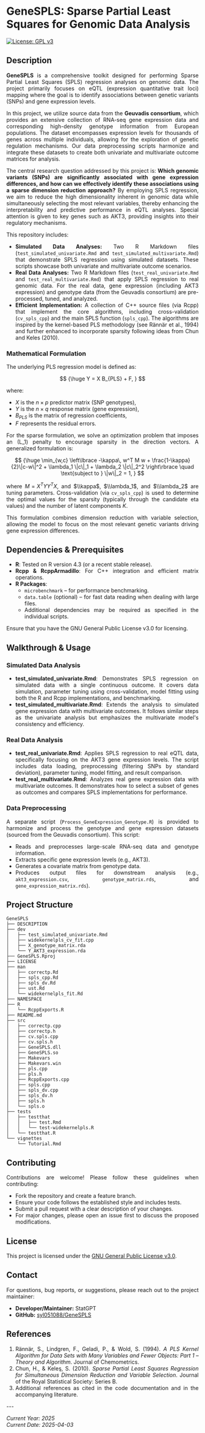 # GeneSPLS: Sparse Partial Least Squares for Genomic Data Analysis

[![License: GPL v3](https://img.shields.io/badge/License-GPLv3-blue.svg)](https://www.gnu.org/licenses/gpl-3.0)

## Description

<div align="justify">

**GeneSPLS** is a comprehensive toolkit designed for performing Sparse Partial Least Squares (SPLS) regression analyses on genomic data. The project primarily focuses on eQTL (expression quantitative trait loci) mapping where the goal is to identify associations between genetic variants (SNPs) and gene expression levels.

In this project, we utilize source data from the **Geuvadis consortium**, which provides an extensive collection of RNA-seq gene expression data and corresponding high-density genotype information from European populations. The dataset encompasses expression levels for thousands of genes across multiple individuals, allowing for the exploration of genetic regulation mechanisms. Our data preprocessing scripts harmonize and integrate these datasets to create both univariate and multivariate outcome matrices for analysis.

The central research question addressed by this project is: **Which genomic variants (SNPs) are significantly associated with gene expression differences, and how can we effectively identify these associations using a sparse dimension reduction approach?** By employing SPLS regression, we aim to reduce the high dimensionality inherent in genomic data while simultaneously selecting the most relevant variables, thereby enhancing the interpretability and predictive performance in eQTL analyses. Special attention is given to key genes such as AKT3, providing insights into their regulatory mechanisms.

This repository includes:

- **Simulated Data Analyses:** Two R Markdown files (`test_simulated_univariate.Rmd` and `test_simulated_multivariate.Rmd`) that demonstrate SPLS regression using simulated datasets. These scripts showcase both univariate and multivariate outcome scenarios.
- **Real Data Analyses:** Two R Markdown files (`test_real_univariate.Rmd` and `test_real_multivariate.Rmd`) that apply SPLS regression to real genomic data. For the real data, gene expression (including AKT3 expression) and genotype data (from the Geuvadis consortium) are pre-processed, tuned, and analyzed.
- **Efficient Implementation:** A collection of C++ source files (via Rcpp) that implement the core algorithms, including cross-validation (`cv_spls_cpp`) and the main SPLS function (`spls_cpp`). The algorithms are inspired by the kernel-based PLS methodology (see Rännär et al., 1994) and further enhanced to incorporate sparsity following ideas from Chun and Keles (2010).

### Mathematical Formulation

The underlying PLS regression model is defined as:
  
$$
{\huge
Y = X B_{PLS} + F,
}
$$

where:  
- $X$ is the $n \times p$ predictor matrix (SNP genotypes),  
- $Y$ is the $n \times q$ response matrix (gene expression),  
- $B_{PLS}$ is the matrix of regression coefficients,  
- $F$ represents the residual errors.

For the sparse formulation, we solve an optimization problem that imposes an \(L_1\) penalty to encourage sparsity in the direction vectors. A generalized formulation is:

$$
{\huge
\min_{w,c} \left\lbrace -\kappa\, w^T M w + \frac{1-\kappa}{2}\|c-w\|^2 + \lambda_1 \|c\|_1 + \lambda_2 \|c\|_2^2 \right\rbrace \quad \text{subject to } \|w\|_2 = 1,
}
$$

where $M = X^T Y Y^T X$, and $\\kappa$, $\\lambda_1$, and $\\lambda_2$ are tuning parameters. Cross-validation (via `cv_spls_cpp`) is used to determine the optimal values for the sparsity (typically through the candidate eta values) and the number of latent components $K$.

This formulation combines dimension reduction with variable selection, allowing the model to focus on the most relevant genetic variants driving gene expression differences.

## Dependencies & Prerequisites

- **R**: Tested on R version 4.3 (or a recent stable release).
- **Rcpp & RcppArmadillo**: For C++ integration and efficient matrix operations.
- **R Packages**:
  - `microbenchmark` – for performance benchmarking.
  - `data.table` (optional) – for fast data reading when dealing with large files.
  - Additional dependencies may be required as specified in the individual scripts.

Ensure that you have the GNU General Public License v3.0 for licensing.

## Walkthrough & Usage

### Simulated Data Analysis
- **test_simulated_univariate.Rmd**: Demonstrates SPLS regression on simulated data with a single continuous outcome. It covers data simulation, parameter tuning using cross-validation, model fitting using both the R and Rcpp implementations, and benchmarking.
- **test_simulated_multivariate.Rmd**: Extends the analysis to simulated gene expression data with multivariate outcomes. It follows similar steps as the univariate analysis but emphasizes the multivariate model's consistency and efficiency.

### Real Data Analysis
- **test_real_univariate.Rmd**: Applies SPLS regression to real eQTL data, specifically focusing on the AKT3 gene expression levels. The script includes data loading, preprocessing (filtering SNPs by standard deviation), parameter tuning, model fitting, and result comparison.
- **test_real_multivariate.Rmd**: Analyzes real gene expression data with multivariate outcomes. It demonstrates how to select a subset of genes as outcomes and compares SPLS implementations for performance.

### Data Preprocessing
A separate script (`Process_GeneExpression_Genotype.R`) is provided to harmonize and process the genotype and gene expression datasets (sourced from the Geuvadis consortium). This script:
- Reads and preprocesses large-scale RNA-seq data and genotype information.
- Extracts specific gene expression levels (e.g., AKT3).
- Generates a covariate matrix from genotype data.
- Produces output files for downstream analysis (e.g., `akt3_expression.csv`, `genotype_matrix.rds`, and `gene_expression_matrix.rds`).

## Project Structure

```
GeneSPLS
├── DESCRIPTION
├── dev
│   ├── test_simulated_univariate.Rmd
│   ├── widekernelpls_cv_fit.cpp
│   ├── X_genotype_matrix.rda
│   └── Y_AKT3_expression.rda
├── GeneSPLS.Rproj
├── LICENSE
├── man
│   ├── correctp.Rd
│   ├── spls_cpp.Rd
│   ├── spls_dv.Rd
│   ├── ust.Rd
│   └── widekernelpls_fit.Rd
├── NAMESPACE
├── R
│   └── RcppExports.R
├── README.md
├── src
│   ├── correctp.cpp
│   ├── correctp.h
│   ├── cv.spls.cpp
│   ├── cv.spls.h
│   ├── GeneSPLS.dll
│   ├── GeneSPLS.so
│   ├── Makevars
│   ├── Makevars.win
│   ├── pls.cpp
│   ├── pls.h
│   ├── RcppExports.cpp
│   ├── spls.cpp
│   ├── spls_dv.cpp
│   ├── spls_dv.h
│   ├── spls.h
│   └── spls.o
├── tests
│   ├── testthat
│   │   ├── test.Rmd
│   │   └── test-widekernelpls.R
│   └── testthat.R
└── vignettes
    └── Tutorial.Rmd
```

## Contributing

Contributions are welcome! Please follow these guidelines when contributing:

- Fork the repository and create a feature branch.
- Ensure your code follows the established style and includes tests.
- Submit a pull request with a clear description of your changes.
- For major changes, please open an issue first to discuss the proposed modifications.

## License

This project is licensed under the [GNU General Public License v3.0](https://www.gnu.org/licenses/gpl-3.0.html).

## Contact

For questions, bug reports, or suggestions, please reach out to the project maintainer:

- **Developer/Maintainer:** StatGPT
- **GitHub:** [syl051088/GeneSPLS](https://github.com/syl051088/GeneSPLS)

## References

1. Rännär, S., Lindgren, F., Geladi, P., & Wold, S. (1994). *A PLS Kernel Algorithm for Data Sets with Many Variables and Fewer Objects: Part 1 – Theory and Algorithm*. Journal of Chemometrics.
2. Chun, H., & Keleş, S. (2010). *Sparse Partial Least Squares Regression for Simultaneous Dimension Reduction and Variable Selection*. Journal of the Royal Statistical Society: Series B.
3. Additional references as cited in the code documentation and in the accompanying literature.
</div>
---

*Current Year: 2025  
Current Date: 2025-04-03*
